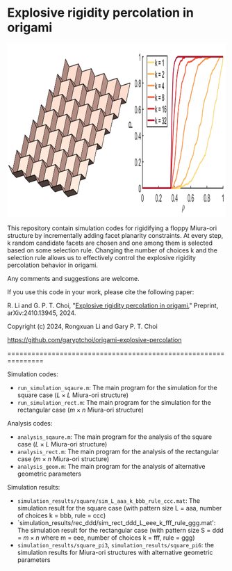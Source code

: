 # Explosive rigidity percolation in origami

<img src = "https://github.com/garyptchoi/origami-explosive-percolation/blob/main/cover.jpg" height="400" />

This repository contain simulation codes for rigidifying a floppy Miura-ori structure by incrementally adding facet planarity constraints.
At every step, k random candidate facets are chosen and one among them is selected based on some selection rule.
Changing the number of choices k and the selection rule allows us to effectively control the explosive rigidity percolation behavior in origami.

Any comments and suggestions are welcome. 

If you use this code in your work, please cite the following paper:

R. Li and G. P. T. Choi,
"[Explosive rigidity percolation in origami.](https://arxiv.org/abs/2410.13945)"
Preprint, arXiv:2410.13945, 2024.

Copyright (c) 2024, Rongxuan Li and Gary P. T. Choi

https://github.com/garyptchoi/origami-explosive-percolation

===============================================================

Simulation codes:
* `run_simulation_sqaure.m`: The main program for the simulation for the square case ($L \times L$ Miura-ori structure)
* `run_simulation_rect.m`: The main program for the simulation for the rectangular case ($m \times n$ Miura-ori structure)

Analysis codes:
* `analysis_sqaure.m`: The main program for the analysis of the square case ($L \times L$ Miura-ori structure)
* `analysis_rect.m`: The main program for the analysis of the rectangular case ($m \times n$ Miura-ori structure)
* `analysis_geom.m`: The main program for the analysis of alternative geometric parameters 

Simulation results:
* `simulation_results/square/sim_L_aaa_k_bbb_rule_ccc.mat`: The simulation result for the square case (with pattern size L = aaa, number of choices k = bbb, rule = ccc)
* `simulation_results/rec_ddd/sim_rect_ddd_L_eee_k_fff_rule_ggg.mat': The simulation result for the rectangular case (with pattern size S = ddd = $m \times n$ where m = eee, number of choices k = fff, rule = ggg)
* `simulation_results/square_pi3`, `simulation_results/square_pi6`: the simulation results for Miura-ori structures with alternative geometric parameters